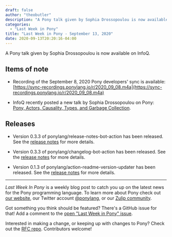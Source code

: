 ```yaml
---
draft: false
author: "theobutler"
description: "A Pony talk given by Sophia Drossopoulou is now available on InfoQ."
categories:
  - "Last Week in Pony"
title: "Last Week in Pony - September 13, 2020"
date: 2020-09-13T20:20:16-04:00
---
```


A Pony talk given by Sophia Drossopoulou is now available on InfoQ.
<!--more-->

## Items of note

- Recording of the September 8, 2020 Pony developers' sync is available: [https://sync-recordings.ponylang.io/r/2020_09_08.m4a](https://sync-recordings.ponylang.io/r/2020_09_08.m4a)

- InfoQ recently posted a new talk by Sophia Drossopoulou on Pony: [Pony, Actors, Causality, Types, and Garbage Collection](https://www.infoq.com/presentations/pony-types-garbage-collection/).

## Releases

- Version 0.3.3 of ponylang/release-notes-bot-action has been released.
See the [release notes](https://github.com/ponylang/release-notes-bot-action/releases/tag/0.3.3) for more details.

- Version 0.3.3 of ponylang/changelog-bot-action has been released.
See the [release notes](https://github.com/ponylang/changelog-bot-action/releases/tag/0.3.3) for more details.

- Version 0.1.3 of ponylang/action-readme-version-updater has been released.
See the [release notes](https://github.com/ponylang/action-readme-version-updater/releases/tag/0.1.3) for more details.

---

_Last Week In Pony_ is a weekly blog post to catch you up on the latest news for the Pony programming language. To learn more about Pony check out [our website](https://ponylang.io), our Twitter account [@ponylang](https://twitter.com/ponylang), or our [Zulip community](https://ponylang.zulipchat.com).

Got something you think should be featured? There's a GitHub issue for that! Add a comment to the [open "Last Week in Pony" issue](https://github.com/ponylang/ponylang.github.io/issues?q=is%3Aissue+is%3Aopen+label%3Alast-week-in-pony).

Interested in making a change, or keeping up with changes to Pony? Check out the [RFC repo](https://github.com/ponylang/rfcs). Contributors welcome!
